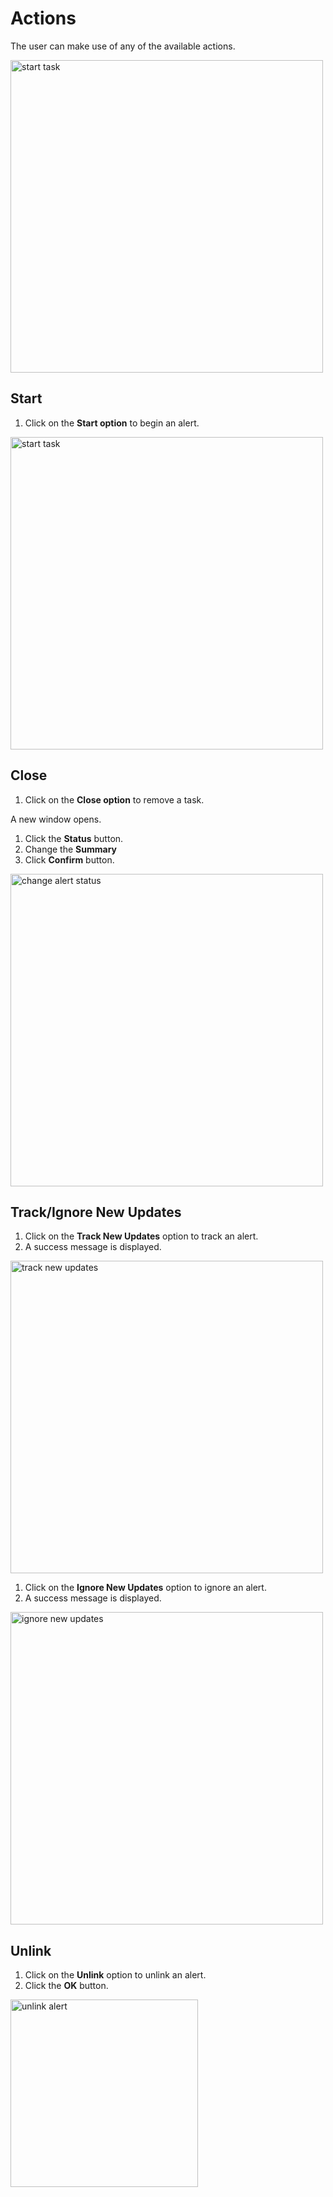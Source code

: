 # Actions 

The user can make use of any of the available actions.

<img src="../images/action-button.png" alt="start task" width="500" height="500"/>


## Start

1. Click on the **Start option** to begin an alert.

<img src="../images/action-button.png" alt="start task" width="500" height="500"/>


## Close

1. Click on the **Close option** to remove a task.

A new window opens.

1. Click the **Status** button. 
1. Change the **Summary**
1. Click **Confirm** button.

<img src="../images/change-alert-status-onclose.png" alt="change alert status" width="500" height="500"/>


## Track/Ignore New Updates

1. Click on the **Track New Updates** option to track an alert.
1. A success message is displayed. 

<img src="../images/track-new-updates.png" alt="track new updates" width="500" height="500"/>

1. Click on the **Ignore New Updates** option to ignore an alert.
1. A success message is displayed. 

<img src="../images/alerts-status-message-ignore-new-updates.png" alt="ignore new updates" width="500" height="500"/>



## Unlink

1. Click on the **Unlink** option to unlink an alert.
1. Click the **OK** button. 

<img src="../images/unlink-alert-popup.png" alt="unlink alert" width="300" height="300"/>



